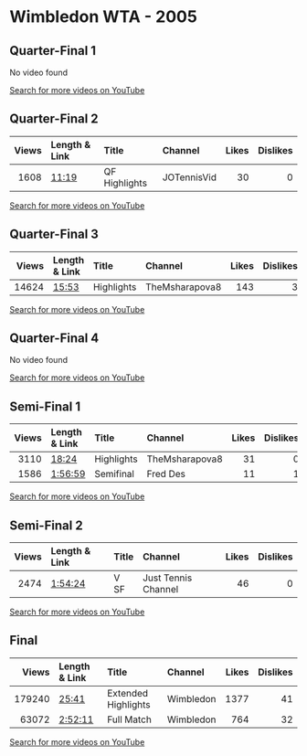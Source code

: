 
# Wimbledon WTA - 2005
    
## Quarter-Final 1
No video found

[Search for more videos on YouTube](https://www.youtube.com/results?search_query=%22wimbledon%22+%22Davenport%22+%22Kuznetsova%22+%222005%22+%22highlights%22)     

## Quarter-Final 2
|   Views | Length & Link                                        | Title         | Channel     |   Likes |   Dislikes |
|--------:|:-----------------------------------------------------|:--------------|:------------|--------:|-----------:|
|    1608 | [11:19](https://www.youtube.com/watch?v=NNQkYl19Kqc) | QF Highlights | JOTennisVid |      30 |          0 |

[Search for more videos on YouTube](https://www.youtube.com/results?search_query=%22wimbledon%22+%22Mauresmo%22+%22Myskina%22+%222005%22+%22highlights%22)     

## Quarter-Final 3
|   Views | Length & Link                                        | Title      | Channel        |   Likes |   Dislikes |
|--------:|:-----------------------------------------------------|:-----------|:---------------|--------:|-----------:|
|   14624 | [15:53](https://www.youtube.com/watch?v=neu1tRhuQ-4) | Highlights | TheMsharapova8 |     143 |          3 |

[Search for more videos on YouTube](https://www.youtube.com/results?search_query=%22wimbledon%22+%22Williams%22+%22Pierce%22+%222005%22+%22highlights%22)     

## Quarter-Final 4
No video found

[Search for more videos on YouTube](https://www.youtube.com/results?search_query=%22wimbledon%22+%22Sharapova%22+%22Petrova%22+%222005%22+%22highlights%22)     

## Semi-Final 1
|   Views | Length & Link                                          | Title      | Channel        |   Likes |   Dislikes |
|--------:|:-------------------------------------------------------|:-----------|:---------------|--------:|-----------:|
|    3110 | [18:24](https://www.youtube.com/watch?v=B9DDV7rD7qU)   | Highlights | TheMsharapova8 |      31 |          0 |
|    1586 | [1:56:59](https://www.youtube.com/watch?v=0TZD6EzU7uc) | Semifinal  | Fred Des       |      11 |          1 |

[Search for more videos on YouTube](https://www.youtube.com/results?search_query=%22wimbledon%22+%22Davenport%22+%22Mauresmo%22+%222005%22+%22highlights%22)     

## Semi-Final 2
|   Views | Length & Link                                          | Title    | Channel             |   Likes |   Dislikes |
|--------:|:-------------------------------------------------------|:---------|:--------------------|--------:|-----------:|
|    2474 | [1:54:24](https://www.youtube.com/watch?v=JY-qtVLj5dg) | V     SF | Just Tennis Channel |      46 |          0 |

[Search for more videos on YouTube](https://www.youtube.com/results?search_query=%22wimbledon%22+%22Williams%22+%22Sharapova%22+%222005%22+%22highlights%22)     

## Final
|   Views | Length & Link                                          | Title               | Channel   |   Likes |   Dislikes |
|--------:|:-------------------------------------------------------|:--------------------|:----------|--------:|-----------:|
|  179240 | [25:41](https://www.youtube.com/watch?v=nchz8NgeJAM)   | Extended Highlights | Wimbledon |    1377 |         41 |
|   63072 | [2:52:11](https://www.youtube.com/watch?v=5cdPuGRVYkg) | Full Match          | Wimbledon |     764 |         32 |

[Search for more videos on YouTube](https://www.youtube.com/results?search_query=%22wimbledon%22+%22Williams%22+%22Davenport%22+%222005%22+%22highlights%22)     
